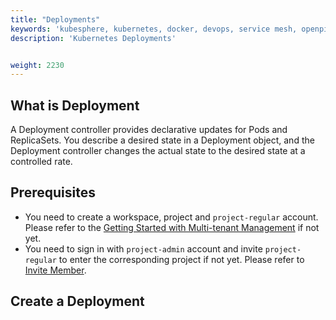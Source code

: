 ```yaml
---
title: "Deployments"
keywords: 'kubesphere, kubernetes, docker, devops, service mesh, openpitrix'
description: 'Kubernetes Deployments'


weight: 2230
---
```


## What is Deployment

A Deployment controller provides declarative updates for Pods and ReplicaSets. You describe a desired state in a Deployment object, and the Deployment controller changes the actual state to the desired state at a controlled rate.

## Prerequisites

- You need to create a workspace, project and `project-regular` account. Please refer to the [Getting Started with Multi-tenant Management](../../../quick-start/create-workspace-and-project) if not yet.
- You need to sign in with `project-admin` account and invite `project-regular` to enter the corresponding project if not yet. Please refer to [Invite Member](../../../quick-start/create-workspace-and-project#task-3-create-a-project).

## Create a Deployment
